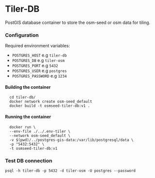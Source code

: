 # Tiler-DB

PostGIS database container to store the osm-seed or osm data for tiling.

### Configuration

Required environment variables:

- `POSTGRES_HOST` e.g `tiler-db`
- `POSTGRES_DB` e.g `tiler-osm`
- `POSTGRES_PORT` e.g `5432`
- `POSTGRES_USER` e.g `postgres`
- `POSTGRES_PASSWORD` e.g `1234`


#### Building the container

```
  cd tiler-db/
  docker network create osm-seed_default
  docker build -t osmseed-tiler-db:v1 .
```

#### Running the container

```
  docker run \
  --env-file ./../.env-tiler \
  --network osm-seed_default \
  -v $(pwd)/../postgres-gis-data:/var/lib/postgresql/data \
  -p "5432:5432" \
  -t osmseed-tiler-db:v1
```

### Test DB connection

```
psql -h tiler-db -p 5432 -d tiler-osm -U postgres --password
```